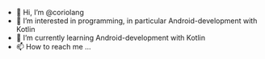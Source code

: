- 👋 Hi, I’m @coriolang
- 👀 I’m interested in programming, in particular Android-development with Kotlin
- 🌱 I’m currently learning Android-development with Kotlin
- 📫 How to reach me ...

<!---
coriolang/coriolang is a ✨ special ✨ repository because its `README.md` (this file) appears on your GitHub profile.
You can click the Preview link to take a look at your changes.
--->
